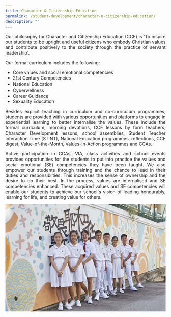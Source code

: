 ```yaml
---
title: Character & Citizenship Education
permalink: /student-development/character-n-citizenship-education/
description: ""
---
```

<p align="justify">
Our philosophy for Character and Citizenship Education (CCE) is 'To inspire our students to be upright and useful citizens who embody Christian values and contribute positively to the society through the practice of servant leadership'.</p>

Our formal curriculum includes the following:
- Core values and social emotional competencies
- 21st Century Competencies
- National Education　
- Cyberwellness　
- Career Guidance
- Sexuality Education

<p align="justify">
Besides explicit teaching in curriculum and co-curriculum programmes, students are provided with various opportunities and platforms to engage in experiential learning to better internalise the values. These include the formal curriculum, morning devotions, CCE lessons by form teachers, Character Development lessons, school assemblies, Student Teacher Interaction Time (STINT), National Education programmes, reflections, CCE digest, Value-of-the-Month, Values-In-Action programmes and CCAs.</p>
<p align="justify">
Active participation in CCAs, VIA, class activities and school events provides opportunities for the students to put into practice the values and social emotional (SE) competencies they have been taught. 
We also empower our students through training and the chance to lead in their duties and responsibilties. This increases the sense of ownership and the desire to do their best. In the process, values are internalised and SE competencies enhanced.
These acquired values and SE competencies will enable our students to achieve our school's vision of leading honourably, learning for life, and creating value for others.</p>

![cce](/images/CCE.jpg)